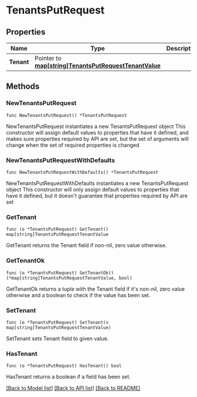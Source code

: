 # TenantsPutRequest

## Properties

Name | Type | Description | Notes
------------ | ------------- | ------------- | -------------
**Tenant** | Pointer to [**map[string]TenantsPutRequestTenantValue**](TenantsPutRequestTenantValue.md) |  | [optional] 

## Methods

### NewTenantsPutRequest

`func NewTenantsPutRequest() *TenantsPutRequest`

NewTenantsPutRequest instantiates a new TenantsPutRequest object
This constructor will assign default values to properties that have it defined,
and makes sure properties required by API are set, but the set of arguments
will change when the set of required properties is changed

### NewTenantsPutRequestWithDefaults

`func NewTenantsPutRequestWithDefaults() *TenantsPutRequest`

NewTenantsPutRequestWithDefaults instantiates a new TenantsPutRequest object
This constructor will only assign default values to properties that have it defined,
but it doesn't guarantee that properties required by API are set

### GetTenant

`func (o *TenantsPutRequest) GetTenant() map[string]TenantsPutRequestTenantValue`

GetTenant returns the Tenant field if non-nil, zero value otherwise.

### GetTenantOk

`func (o *TenantsPutRequest) GetTenantOk() (*map[string]TenantsPutRequestTenantValue, bool)`

GetTenantOk returns a tuple with the Tenant field if it's non-nil, zero value otherwise
and a boolean to check if the value has been set.

### SetTenant

`func (o *TenantsPutRequest) SetTenant(v map[string]TenantsPutRequestTenantValue)`

SetTenant sets Tenant field to given value.

### HasTenant

`func (o *TenantsPutRequest) HasTenant() bool`

HasTenant returns a boolean if a field has been set.


[[Back to Model list]](../README.md#documentation-for-models) [[Back to API list]](../README.md#documentation-for-api-endpoints) [[Back to README]](../README.md)


